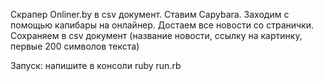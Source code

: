Скрапер Onliner.by в csv документ. Ставим Capybara. 
Заходим с помощью капибары на онлайнер. 
Достаем все новости со странички. 
Сохраняем в csv документ (название новости, ссылку на картинку, первые 200 символов текста)

Запуск: напишите в консоли ruby run.rb 